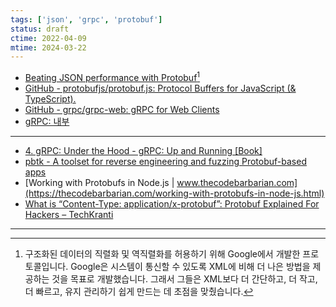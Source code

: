 ```yaml
---
tags: ['json', 'grpc', 'protobuf']
status: draft
ctime: 2022-04-09
mtime: 2024-03-22
---
```


- [Beating JSON performance with Protobuf](https://auth0.com/blog/beating-json-performance-with-protobuf/)[^125-1]
- [GitHub - protobufjs/protobuf.js: Protocol Buffers for JavaScript (& TypeScript).](https://github.com/protobufjs/protobuf.js)
- [GitHub - grpc/grpc-web: gRPC for Web Clients](https://github.com/grpc/grpc-web)
- [gRPC: 내부](https://www.oreilly.com/library/view/grpc-up-and/9781492058328/ch04.html)

---

- [4. gRPC: Under the Hood - gRPC: Up and Running [Book]](https://www.oreilly.com/library/view/grpc-up-and/9781492058328/ch04.html)
- [pbtk - A toolset for reverse engineering and fuzzing Protobuf-based apps](https://hakin9.org/pbtk-a-toolset-for-reverse-engineering-and-fuzzing-protobuf-based-apps/)
- [Working with Protobufs in Node.js | www.thecodebarbarian.com](https://thecodebarbarian.com/working-with-protobufs-in-node-js.html)
- [What is “Content-Type: application/x-protobuf”: Protobuf Explained For Hackers – TechKranti](https://techkranti.com/what-is-protobuf-explained-for-hackers/)

---

[^125-1]: 구조화된 데이터의 직렬화 및 역직렬화를 허용하기 위해 Google에서 개발한 프로토콜입니다. Google은 시스템이 통신할 수 있도록 XML에 비해 더 나은 방법을 제공하는 것을 목표로 개발했습니다. 그래서 그들은 XML보다 더 간단하고, 더 작고, 더 빠르고, 유지 관리하기 쉽게 만드는 데 초점을 맞췄습니다.